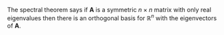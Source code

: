 The spectral theorem says if $\mathbf{A}$ is a symmetric $n \times n$ matrix with only real eigenvalues then there is an orthogonal basis for $\mathbb{R}^n$ with the eigenvectors of $\mathbf{A}$.